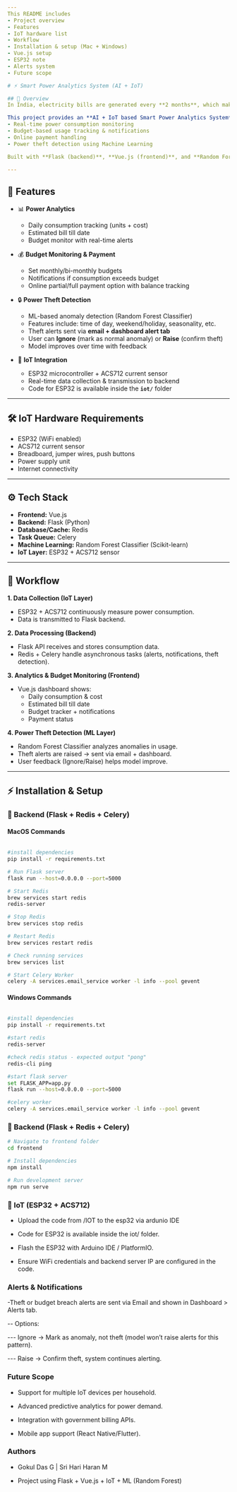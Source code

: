 ```yaml
---
This README includes
- Project overview  
- Features  
- IoT hardware list  
- Workflow  
- Installation & setup (Mac + Windows)  
- Vue.js setup  
- ESP32 note  
- Alerts system  
- Future scope  

# ⚡ Smart Power Analytics System (AI + IoT)

## 📌 Overview  
In India, electricity bills are generated every **2 months**, which makes it difficult for households to track power consumption and budget their expenses in real time.  

This project provides an **AI + IoT based Smart Power Analytics System** that enables:  
- Real-time power consumption monitoring  
- Budget-based usage tracking & notifications  
- Online payment handling  
- Power theft detection using Machine Learning  

Built with **Flask (backend)**, **Vue.js (frontend)**, and **Random Forest Classifier (ML model)**.  

---
```


## 🚀 Features  
- 📊 **Power Analytics**  
  - Daily consumption tracking (units + cost)  
  - Estimated bill till date  
  - Budget monitor with real-time alerts  

- 💰 **Budget Monitoring & Payment**  
  - Set monthly/bi-monthly budgets  
  - Notifications if consumption exceeds budget  
  - Online partial/full payment option with balance tracking  

- 🔒 **Power Theft Detection**  
  - ML-based anomaly detection (Random Forest Classifier)  
  - Features include: time of day, weekend/holiday, seasonality, etc.  
  - Theft alerts sent via **email + dashboard alert tab**  
  - User can **Ignore** (mark as normal anomaly) or **Raise** (confirm theft)  
  - Model improves over time with feedback  

- 📡 **IoT Integration**  
  - ESP32 microcontroller + ACS712 current sensor  
  - Real-time data collection & transmission to backend  
  - Code for ESP32 is available inside the **`iot/`** folder  

---

## 🛠️ IoT Hardware Requirements  
- ESP32 (WiFi enabled)  
- ACS712 current sensor  
- Breadboard, jumper wires, push buttons  
- Power supply unit  
- Internet connectivity  

---

## ⚙️ Tech Stack  
- **Frontend:** Vue.js  
- **Backend:** Flask (Python)  
- **Database/Cache:** Redis  
- **Task Queue:** Celery  
- **Machine Learning:** Random Forest Classifier (Scikit-learn)  
- **IoT Layer:** ESP32 + ACS712 sensor  

---

## 🔄 Workflow  

**1. Data Collection (IoT Layer)**  
- ESP32 + ACS712 continuously measure power consumption.  
- Data is transmitted to Flask backend.  

**2. Data Processing (Backend)**  
- Flask API receives and stores consumption data.  
- Redis + Celery handle asynchronous tasks (alerts, notifications, theft detection).  

**3. Analytics & Budget Monitoring (Frontend)**  
- Vue.js dashboard shows:  
  - Daily consumption & cost  
  - Estimated bill till date  
  - Budget tracker + notifications  
  - Payment status  

**4. Power Theft Detection (ML Layer)**  
- Random Forest Classifier analyzes anomalies in usage.  
- Theft alerts are raised → sent via email + dashboard.  
- User feedback (Ignore/Raise) helps model improve.  

---

## ⚡ Installation & Setup  

### 🔹 Backend (Flask + Redis + Celery)  

#### MacOS Commands
```bash

#install dependencies
pip install -r requirements.txt

# Run Flask server
flask run --host=0.0.0.0 --port=5000

# Start Redis
brew services start redis
redis-server

# Stop Redis
brew services stop redis

# Restart Redis
brew services restart redis

# Check running services
brew services list

# Start Celery Worker
celery -A services.email_service worker -l info --pool gevent
```

#### Windows Commands
```bash

#install dependencies
pip install -r requirements.txt

#start redis
redis-server

#check redis status - expected output "pong"
redis-cli ping

#start flask server
set FLASK_APP=app.py
flask run --host=0.0.0.0 --port=5000

#celery worker
celery -A services.email_service worker -l info --pool gevent

```

### 🔹 Backend (Flask + Redis + Celery)  
```bash
# Navigate to frontend folder
cd frontend

# Install dependencies
npm install

# Run development server
npm run serve
```
### 🔹 IoT (ESP32 + ACS712)

- Upload the code from /IOT to the esp32 via ardunio IDE

- Code for ESP32 is available inside the iot/ folder.

- Flash the ESP32 with Arduino IDE / PlatformIO.

- Ensure WiFi credentials and backend server IP are configured in the code.

### Alerts & Notifications

-Theft or budget breach alerts are sent via Email and shown in Dashboard > Alerts tab.

-- Options:

--- Ignore → Mark as anomaly, not theft (model won’t raise alerts for this pattern).

--- Raise → Confirm theft, system continues alerting.

### Future Scope

- Support for multiple IoT devices per household.

- Advanced predictive analytics for power demand.

- Integration with government billing APIs.

- Mobile app support (React Native/Flutter).

### Authors

- Gokul Das G | Sri Hari Haran M

- Project using Flask + Vue.js + IoT + ML (Random Forest)
